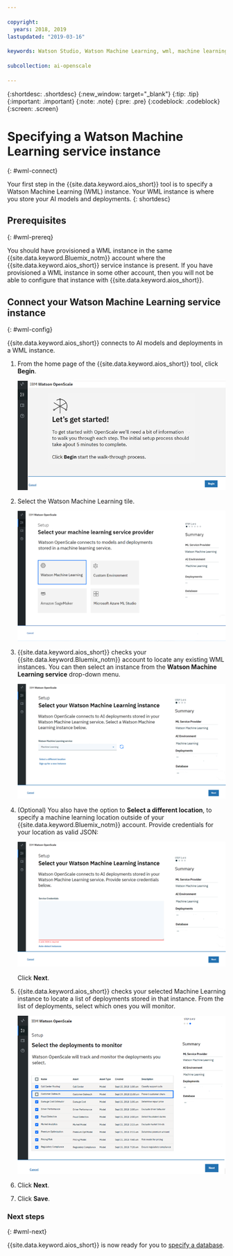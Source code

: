 ```yaml
---

copyright:
  years: 2018, 2019
lastupdated: "2019-03-16"

keywords: Watson Studio, Watson Machine Learning, wml, machine learning, services

subcollection: ai-openscale

---
```


{:shortdesc: .shortdesc}
{:new_window: target="_blank"}
{:tip: .tip}
{:important: .important}
{:note: .note}
{:pre: .pre}
{:codeblock: .codeblock}
{:screen: .screen}

# Specifying a Watson Machine Learning service instance
{: #wml-connect}

Your first step in the {{site.data.keyword.aios_short}} tool is to specify a Watson Machine Learning (WML) instance. Your WML instance is where you store your AI models and deployments.
{: shortdesc}

## Prerequisites
{: #wml-prereq}

You should have provisioned a WML instance in the same {{site.data.keyword.Bluemix_notm}} account where the {{site.data.keyword.aios_short}} service instance is present. If you have provisioned a WML instance in some other account, then you will not be able to configure that instance with {{site.data.keyword.aios_short}}.

## Connect your Watson Machine Learning service instance
{: #wml-config}

{{site.data.keyword.aios_short}} connects to AI models and deployments in a WML instance.

1.  From the home page of the {{site.data.keyword.aios_short}} tool, click **Begin**.

    ![Home page](images/gs-config-start.png)

2.  Select the Watson Machine Learning tile.

    ![Tile selection](images/connect-wml.png)

3.  {{site.data.keyword.aios_short}} checks your {{site.data.keyword.Bluemix_notm}} account to locate any existing WML instances. You can then select an instance from the **Watson Machine Learning service** drop-down menu.

    ![Select WML service](images/gs-set-wml.png)

4.  (Optional) You also have the option to **Select a different location**, to specify a machine learning location outside of your {{site.data.keyword.Bluemix_notm}} account. Provide credentials for your location as valid JSON:

    ![Set WML instance](images/gs-get-wml.png)

    Click **Next**.

5.  {{site.data.keyword.aios_short}} checks your selected Machine Learning instance to locate a list of deployments stored in that instance. From the list of deployments, select which ones you will monitor.

    ![Select deployments](images/gs-config-deploy.png)

6.  Click **Next**.
7.  Click **Save**.

### Next steps
{: #wml-next}

{{site.data.keyword.aios_short}} is now ready for you to [specify a database](/docs/services/ai-openscale?topic=ai-openscale-connect-db).
